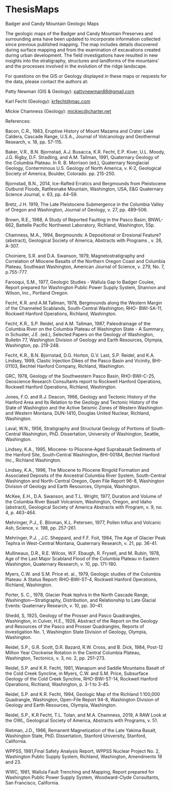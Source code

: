 # ThesisMaps
Badger and Candy Mountain Geologic Maps


The geologic maps of the Badger and Candy Mountain Preserves and surrounding area have been updated to incorporate information collected since previous published mapping. The map includes details discovered during surface mapping and from the examination of excavations created during urban development. The field investigations have resulted in new insights into the stratigraphy, structures and landforms of the mountains' and the processes involved in the evolution of the ridge landscape.


For questions on the GIS or Geology displayed in these maps or requests for the data, please contact the authors at:

Patty Newman (GIS & Geology):
pattynewman88@gmail.com

Karl Fecht (Geology): 
krfecht@mac.com 

Mickie Chamness (Geology): 
mickiec@charter.net 



References: 

Bacon, C.R., 1983, Eruptive History of Mount Mazama and Crater Lake Caldera, Cascade Range, U.S.A., Journal of Volcanology and Geothermal Research, v. 18, pp. 57-115.

Baker, V.R., B.N. Bjornstad, A.J. Busacca, K.R. Fecht, E.P. Kiver, U.L. Moody, J.G. Rigby, D.F. Stradling, and A.M. Tallman, 1991, Quaternary Geology of the Columbia Plateau. In R. B. Morrison (ed.), Quaternary Nonglacial Geology, Conterminous U.S. Geology of North America, v. K-2, Geological Society of America, Boulder, Colorado. pp. 215-250.

Bjornstad, B.N., 2014, Ice-Rafted Erratics and Bergmounds from Pleistocene Outburst Floods, Rattlesnake Mountain, Washington, USA, E&G Quaternary Science Journal, v. 63, pp. 44–59.

Bretz, J H. 1919, The Late Pleistocene Submergence in the Columbia Valley of Oregon and Washington, Journal of Geology, v. 27, pp. 489–506.

Brown, R.E., 1968, A Study of Reported Faulting in the Pasco Basin, BNWL-662, Battelle Pacific Northwest Laboratory, Richland, Washington, 55p.

Chamness, M.A., 1994, Bergmounds: A Depositional or Erosional Feature? (abstract), Geological Society of America, Abstracts with Programs , v. 26, A-307.

Choiniere, S.R. and D.A. Swanson, 1979, Magnetostratigraphy and Correlation of Miocene Basalts of the Northern Oregon Coast and Columbia Plateau, Southeast Washington, American Journal of Science, v. 279, No. 7, p.755-777.

Farooqui, S.M., 1977, Geologic Studies - Wallula Gap to Badger Coulee, Report prepared for Washington Public Power Supply System, Shannon and Wilson, Inc., Portland Oregon.

Fecht, K.R. and A.M.Tallman, 1978, Bergmounds along the Western Margin of the Channeled Scablands, South-Central Washington, RHO- BWI-SA-11, Rockwell Hanford Operations, Richland, Washington.

Fecht, K.R., S.P. Reidel, and A.M. Tallman, 1987, Paleodrainage of the Columbia River on the Columbia Plateau of Washington State - A Summary, in Schuster, J.E .(ed.), Selected Papers on the Geology of Washington, Bulletin 77, Washington Division of Geology and Earth Resources, Olympia, Washington, pp. 219-248.

Fecht, K.R., B.N. Bjornstad, D.G. Horton, G.V. Last, S.P. Reidel, and K.A. Lindsey, 1999, Clastic Injection Dikes of the Pasco Basin and Vicinity, BHI-01103, Bechtel Hanford Company, Richland, Washington.

GRC, 1978, Geology of the Southwestern Pasco Basin, RHO-BWI-C-25, Geoscience Research Consultants report to Rockwell Hanford Operations, Rockwell Hanford Operations, Richland, Washington.

Jones, F.O. and R.J. Deacon, 1966, Geology and Tectonic History of the Hanford Area and Its Relation to the Geology and Tectonic History of the State of Washington and the Active Seismic Zones of Western Washington and Western Montana, DUN-1410, Douglas United Nuclear, Richland, Washington.

Laval, W.N., 1956, Stratigraphy and Structural Geology of Portions of South-Central Washington, PhD. Dissertation, University of Washington, Seattle, Washington.

Lindsey, K.A., 1995, Miocene‐ to Pliocene‐Aged Suprabasalt Sediments of the Hanford Site, South‐Central Washington, BHI-00184, Bechtel Hanford Inc., Richland Washington.

Lindsey, K.A., 1996, The Miocene to Pliocene Ringold Formation and Associated Deposits of the Ancestral Columbia River System, South-Central Washington and North-Central Oregon, Open File Report 96-8, Washington Division of Geology and Earth Resources, Olympia, Washington.

McKee, E.H., D.A. Swanson, and T.L. Wright, 1977, Duration and Volume of the Columbia River Basalt Volcanism, Washington, Oregon, and Idaho (abstract), Geological Society of America Abstracts with Program, v. 9, no. 4, p. 463-464.

Mehringer, P.J., E. Blinman, K.L. Petersen, 1977, Pollen Influx and Volcanic Ash, Science, v. 198, pp. 257-261.

Mehringer, P.J. , J.C. Sheppard, and F.F. Foit, 1984, The Age of Glacier Peak Tephra in West-Central Montana, Quaternary Research, v. 21, pp. 36-41.

Mullineaux, D.R., R.E. Wilcox, W.F. Ebaugh, R. Fryxell, and M. Rubin, 1978, Age of the Last Major Scabland Flood of the Columbia Plateau in Eastern Washington, Quaternary Research, v. 10, pp. 171-180.

Myers, C.W. and S.M. Price et. al., 1979, Geologic studies of the Columbia Plateau: A Status Report: RHO-BWI-ST-4, Rockwell Hanford Operations, Richland, Washington.

Porter, S. C., 1978, Glacier Peak tephra in the North Cascade Range, Washington—Stratigraphy, Distribution, and Relationship to Late Glacial Events: Quaternary Research, v. 10, pp. 30–41.

Shedd, S, 1925, Geology of the Prosser and Pasco Quadrangles, Washington, in Culver, H.E., 1926, Abstract of the Report on the Geology and Resources of the Pasco and Prosser Quadrangles, Reports of Investigation No. 1, Washington State Division of Geology, Olympia, Washington.

Reidel, S.P., G.R. Scott, D.R. Bazard, R.W. Cross, and B. Dick, 1984, Post-12 Million Year Clockwise Rotation in the Central Columbia Plateau, Washington, Tectonics, v. 3, no. 2, pp. 251-273.

Reidel, S.P. and K.R. Fecht, 1981, Wanapum and Saddle Mountains Basalt of the Cold Creek Syncline, in Myers, C.W. and S.M. Price, Subsurface Geology of the Cold Creek Syncline, RHO-BWI-ST-14, Rockwell Hanford Operations, Richland, Washington, p. 3-1 to 3-45.

Reidel, S.P. and K.R. Fecht, 1994, Geologic Map of the Richland 1:100,000 Quadrangle, Washington, Open-File Report 94-8, Washington Division of Geology and Earth Resources, 
Olympia, Washington.

Reidel, S.P., K.R Fecht, T.L. Tolan, and M.A. Chamness, 2019, A RAW Look at the OWL, Geological Society of America, Abstracts with Programs, v. 51.

Rietman, J.D., 1966, Remanent Magnetization of the Late Yakima Basalt, Washington State,   PhD. Dissertation, Stanford University, Stanford, California.

WPPSS, 1981,Final Safety Analysis Report, WPPSS Nuclear Project No. 2, Washington Public Supply System, Richland, Washington, Amendments 18 and 23.

WWC, 1981, Wallula Fault Trenching and Mapping, Report prepared for Washington Public Power Supply System, Woodward-Clyde Consultants, San Francisco, California.
